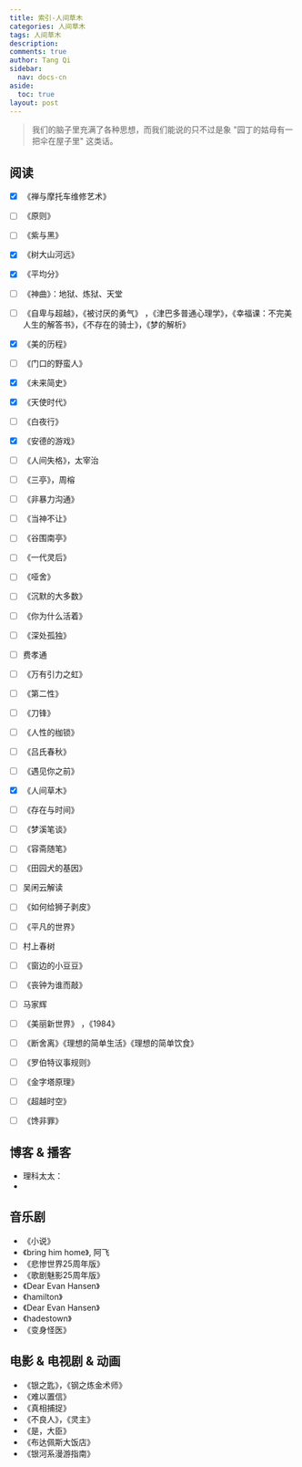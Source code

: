 ```yaml
---
title: 索引-人间草木
categories: 人间草木
tags: 人间草木
description: 
comments: true
author: Tang Qi
sidebar:
  nav: docs-cn
aside:
  toc: true
layout: post
---
```


> 我们的脑子里充满了各种思想，而我们能说的只不过是象 "园丁的姑母有一把伞在屋子里" 这类话。

<!--more-->

## 阅读  

- [x] 《禅与摩托车维修艺术》 

- [ ] 《原则》

- [ ] 《紫与黑》

- [x] 《树大山河远》

- [x] 《平均分》

- [ ] 《神曲》：地狱、炼狱、天堂

- [ ] 《自卑与超越》，《被讨厌的勇气》  ，《津巴多普通心理学》，《幸福课：不完美人生的解答书》，《不存在的骑士》，《梦的解析》

- [x] 《美的历程》

- [ ] 《门口的野蛮人》

- [x] 《未来简史》

- [x] 《天使时代》

- [ ] 《白夜行》

- [x] 《安德的游戏》

- [ ] 《人间失格》，太宰治

- [ ] 《三亭》，周榕

- [ ] 《非暴力沟通》

- [ ] 《当神不让》

- [ ] 《谷围南亭》

- [ ] 《一代灵后》

- [ ] 《哑舍》

- [ ] 《沉默的大多数》

- [ ] 《你为什么活着》

- [ ] 《深处孤独》

- [ ] 费孝通

- [ ] 《万有引力之虹》

- [ ] 《第二性》

- [ ] 《刀锋》

- [ ] 《人性的枷锁》

- [ ] 《吕氏春秋》

- [ ] 《遇见你之前》

- [x] 《人间草木》

- [ ] 《存在与时间》

- [ ] 《梦溪笔谈》

- [ ] 《容斋随笔》

- [ ] 《田园犬的基因》

- [ ] 吴闲云解读

- [ ] 《如何给狮子剥皮》

- [ ] 《平凡的世界》

- [ ] 村上春树

- [ ] 《窗边的小豆豆》

- [ ] 《丧钟为谁而敲》

- [ ] 马家辉

- [ ] 《美丽新世界》 ，《1984》

- [ ] 《断舍离》《理想的简单生活》《理想的简单饮食》

- [ ] 《罗伯特议事规则》

- [ ] 《金字塔原理》

- [ ] 《超越时空》

- [ ] 《馋非罪》

  

## 博客 & 播客  

+ 理科太太：
+ 




## 音乐剧  

+ 《小说》
+ 《bring him home》, 阿飞
+ 《悲惨世界25周年版》
+ 《歌剧魅影25周年版》
+ 《Dear Evan Hansen》
+ 《hamilton》
+ 《Dear Evan Hansen》
+ 《hadestown》
+ 《变身怪医》



## 电影 & 电视剧 & 动画  

+ 《银之匙》，《钢之炼金术师》
+ 《难以置信》
+ 《真相捕捉》
+ 《不良人》，《灵主》
+ 《是，大臣》
+ 《布达佩斯大饭店》
+ 《银河系漫游指南》





















